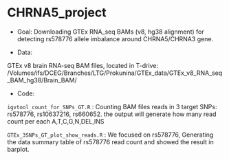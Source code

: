 # CHRNA5_project

- Goal:
Downloading GTEx RNA_seq BAMs (v8, hg38 alignment) for detecting rs578776 allele imbalance around CHRNA5/CHRNA3 gene.

- Data:
  
GTEx v8 brain RNA-seq BAM files, located in T-drive:
/Volumes/ifs/DCEG/Branches/LTG/Prokunina/GTEx_data/GTEx_v8_RNA_seq_BAM_hg38/Brain_BAM/

- Code:
  
`igvtool_count_for_SNPs_GT.R` : Counting BAM files reads in 3 target SNPs: rs578776, rs10637216, rs660652. the output will generate how many read count per each A,T,C,G,N,DEL,INS

`GTEx_3SNPs_GT_plot_show_reads.R` : We focused on rs578776, Generating the data summary table of rs578776 read count and showed the result in barplot.
